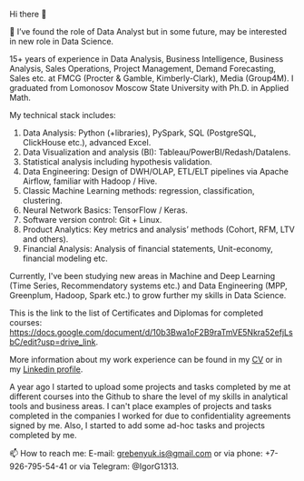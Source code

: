 Hi there 👋

🔭 I’ve found the role of Data Analyst but in some future, may be interested in new role in Data Science.

15+ years of experience in Data Analysis, Business Intelligence, Business Analysis, Sales Operations, Project Management, Demand Forecasting, Sales etc. at FMCG (Procter & Gamble, Kimberly-Clark), Media (Group4M). I graduated from Lomonosov Moscow State University with Ph.D. in Applied Math.

My technical stack includes:
1.	Data Analysis: Python (+libraries), PySpark, SQL (PostgreSQL, ClickHouse etc.), advanced Excel.
2.	Data Visualization and analysis (BI): Tableau/PowerBI/Redash/Datalens.
3.	Statistical analysis including hypothesis validation.
4.	Data Engineering: Design of DWH/OLAP, ETL/ELT pipelines via Apache Airflow, familiar with Hadoop / Hive.
5.	Classic Machine Learning methods: regression, classification, clustering.
6.	Neural Network Basics: TensorFlow / Keras.
7.	Software version control: Git + Linux.
8.	Product Analytics: Key metrics and analysis’ methods (Cohort, RFM, LTV and others).
9.	Financial Analysis: Analysis of financial statements, Unit-economy, financial modeling etc.
  
Currently, I've been studying new areas in Machine and Deep Learning (Time Series, Recommendatory systems etc.) and Data Engineering (MPP, Greenplum, Hadoop, Spark etc.) to grow further my skills in Data Science.  

This is the link to the list of Certificates and Diplomas for completed courses: https://docs.google.com/document/d/10b3Bwa1oF2B9raTmVE5Nkra52efjLsbC/edit?usp=drive_link.  

More information about my work experience can be found  in my [CV](https://docs.google.com/document/d/1-aXeiVeW0HkGBIXJGcGemxd5B2ceEsBf/edit?usp=drive_link&ouid=115701271018201293889&rtpof=true&sd=true) or in my [Linkedin profile](https://www.linkedin.com/in/igor-grebeniuk-5993b88/).

A year ago I started to upload some projects and tasks completed by me at different courses into the Github to share the level of my skills in analytical tools and business areas. I can't place examples of projects and tasks completed in the companies I worked for due to confidentiality agreements signed by me. Also, I started to add some ad-hoc tasks and projects completed by me.

📫 How to reach me: E-mail: grebenyuk.is@gmail.com or via phone: +7-926-795-54-41 or via Telegram: @IgorG1313.

<!--### - 🌱 I’m currently learning ...
#- 👯 I’m looking to collaborate on ...
- 🤔 I’m looking for help with ...
- 💬 Ask me about ...
- 📫 How to reach me: ...
- 😄 Pronouns: ...
- ⚡ Fun fact: ...

